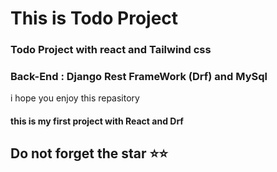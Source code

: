 <h1>This is Todo Project</h1>
<h3>Todo Project with react and Tailwind css</h3>
<h3>Back-End : Django Rest FrameWork (Drf) and MySql</h3>
<text>i hope you enjoy this repasitory 

</text>
<h4>this is my first project with React and Drf</h4>
<h2>Do not forget the star ⭐⭐</h2>